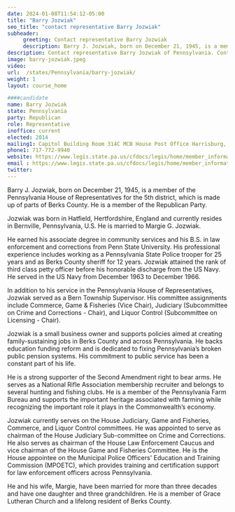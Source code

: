 ```yaml
---
date: 2024-01-08T11:54:12-05:00
title: "Barry Jozwiak"
seo_title: "contact representative Barry Jozwiak"
subheader:
     greeting: Contact representative Barry Jozwiak
     description: Barry J. Jozwiak, born on December 21, 1945, is a member of the Pennsylvania House of Representatives for the 5th district, which is made up of parts of Berks County. He is a member of the Republican Party.
description: Contact representative Barry Jozwiak of Pennsylvania. Contact information for Barry Jozwiak includes email address, phone number, and mailing address.
image: barry-jozwiak.jpeg
video:
url:  /states/Pennsylvania/barry-jozwiak/
weight: 1
layout: course_home

####candidate
name: Barry Jozwiak
state: Pennsylvania
party: Republican
role: Representative
inoffice: current
elected: 2014
mailing1: Capitol Building Room 314C MCB House Post Office Harrisburg, PA 17120
phone1: 717-772-9940
website: https://www.legis.state.pa.us/cfdocs/legis/home/member_information/House_bio.cfm?id=1692/
email : https://www.legis.state.pa.us/cfdocs/legis/home/member_information/House_bio.cfm?id=1692/
twitter:
---
```


Barry J. Jozwiak, born on December 21, 1945, is a member of the Pennsylvania House of Representatives for the 5th district, which is made up of parts of Berks County. He is a member of the Republican Party.

Jozwiak was born in Hatfield, Hertfordshire, England and currently resides in Bernville, Pennsylvania, U.S. He is married to Margie G. Jozwiak.

He earned his associate degree in community services and his B.S. in law enforcement and corrections from Penn State University. His professional experience includes working as a Pennsylvania State Police trooper for 25 years and as Berks County sheriff for 12 years. Jozwiak attained the rank of third class petty officer before his honorable discharge from the US Navy. He served in the US Navy from December 1963 to December 1966.

In addition to his service in the Pennsylvania House of Representatives, Jozwiak served as a Bern Township Supervisor. His committee assignments include Commerce, Game & Fisheries (Vice Chair), Judiciary (Subcommittee on Crime and Corrections - Chair), and Liquor Control (Subcommittee on Licensing - Chair).

Jozwiak is a small business owner and supports policies aimed at creating family-sustaining jobs in Berks County and across Pennsylvania. He backs education funding reform and is dedicated to fixing Pennsylvania’s broken public pension systems. His commitment to public service has been a constant part of his life.

He is a strong supporter of the Second Amendment right to bear arms. He serves as a National Rifle Association membership recruiter and belongs to several hunting and fishing clubs. He is a member of the Pennsylvania Farm Bureau and supports the important heritage associated with farming while recognizing the important role it plays in the Commonwealth’s economy.

Jozwiak currently serves on the House Judiciary, Game and Fisheries, Commerce, and Liquor Control committees. He was appointed to serve as chairman of the House Judiciary Sub-committee on Crime and Corrections. He also serves as chairman of the House Law Enforcement Caucus and vice chairman of the House Game and Fisheries Committee. He is the House appointee on the Municipal Police Officers' Education and Training Commission (MPOETC), which provides training and certification support for law enforcement officers across Pennsylvania.

He and his wife, Margie, have been married for more than three decades and have one daughter and three grandchildren. He is a member of Grace Lutheran Church and a lifelong resident of Berks County.
